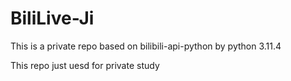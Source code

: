 # BiliLive-Ji
This is a private repo based on bilibili-api-python by python 3.11.4

This repo just uesd for private study
